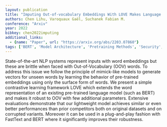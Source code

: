 ```yaml
---
layout: publication
title: "Imputing Out-of-vocabulary Embeddings With LOVE Makes Language Models Robust With Little Cost"
authors: Chen Lihu, Varoquaux Gaël, Suchanek Fabian M.
conference: "Arxiv"
year: 2022
bibkey: chen2022imputing
additional_links:
  - {name: "Paper", url: "https://arxiv.org/abs/2203.07860"}
tags: ['BERT', 'Model Architecture', 'Pretraining Methods', 'Security', 'Tools']
---
```

State-of-the-art NLP systems represent inputs with word embeddings but these are brittle when faced with Out-of-Vocabulary (OOV) words. To address this issue we follow the principle of mimick-like models to generate vectors for unseen words by learning the behavior of pre-trained embeddings using only the surface form of words. We present a simple contrastive learning framework LOVE which extends the word representation of an existing pre-trained language model (such as BERT) and makes it robust to OOV with few additional parameters. Extensive evaluations demonstrate that our lightweight model achieves similar or even better performances than prior competitors both on original datasets and on corrupted variants. Moreover it can be used in a plug-and-play fashion with FastText and BERT where it significantly improves their robustness.
